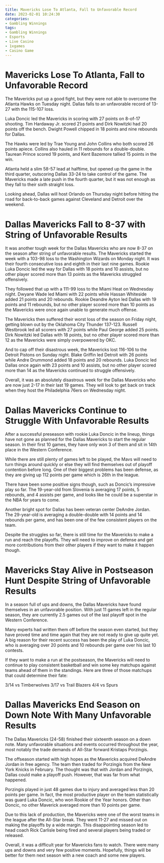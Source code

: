 ```yaml
---
title: Mavericks Lose To Atlanta, Fall to Unfavorable Record
date: 2023-02-01 10:24:30
categories:
- Gambling Winnings
tags:
- Gambling Winnings
- Esports
- Live Casino
- 1xgames
- Casino Game
---
```



#  Mavericks Lose To Atlanta, Fall to Unfavorable Record

The Mavericks put up a good fight, but they were not able to overcome the Atlanta Hawks on Tuesday night. Dallas falls to an unfavorable record of 13-27 with the 115-107 loss.

Luka Doncic led the Mavericks in scoring with 27 points on 8-of-17 shooting. Tim Hardaway Jr. scored 21 points and Dirk Nowitzki had 20 points off the bench. Dwight Powell chipped in 18 points and nine rebounds for Dallas.

The Hawks were led by Trae Young and John Collins who both scored 26 points apiece. Collins also hauled in 11 rebounds for a double-double. Taurean Prince scored 19 points, and Kent Bazemore tallied 15 points in the win.

Atlanta held a slim 58-57 lead at halftime, but opened up the game in the third quarter, outscoring Dallas 33-24 to take control of the game. The Mavericks made a late push in the fourth quarter, but it was not enough as they fall to their sixth straight loss.

Looking ahead, Dallas will host Orlando on Thursday night before hitting the road for back-to-back games against Cleveland and Detroit over the weekend.

#  Dallas Mavericks Fall to 8-37 with String of Unfavorable Results

It was another tough week for the Dallas Mavericks who are now 8-37 on the season after string of unfavorable results. The Mavericks started the week with a 103-98 loss to the Washington Wizards on Monday night. It was their fourth consecutive loss and eighth in their last nine games. Rookie Luka Doncic led the way for Dallas with 18 points and 10 assists, but no other player scored more than 13 points as the Mavericks struggled offensively.

They followed that up with a 111-99 loss to the Miami Heat on Wednesday night. Dwyane Wade led Miami with 22 points while Hassan Whiteside added 21 points and 20 rebounds. Rookie Deandre Ayton led Dallas with 19 points and 11 rebounds, but no other player scored more than 10 points as the Mavericks were once again unable to generate much offense.

The Mavericks then suffered their worst loss of the season on Friday night, getting blown out by the Oklahoma City Thunder 137-123. Russell Westbrook led all scorers with 27 points while Paul George added 25 points. Dirk Nowitzki led Dallas with 18 points, but no other player scored more than 12 as the Mavericks were simply overpowered by OKC.

And to cap off their disastrous week, the Mavericks lost 116-106 to the Detroit Pistons on Sunday night. Blake Griffin led Detroit with 26 points while Andre Drummond added 18 points and 20 rebounds. Luka Doncic led Dallas once again with 23 points and 10 assists, but no other player scored more than 14 as the Mavericks continued to struggle offensively.

Overall, it was an absolutely disastrous week for the Dallas Mavericks who are now just 2-17 in their last 19 games. They will look to get back on track when they host the Philadelphia 76ers on Wednesday night.

#  Dallas Mavericks Continue to Struggle With Unfavorable Results

After a successful preseason with rookie Luka Doncic in the lineup, things have not gone as planned for the Dallas Mavericks to start the regular season. In their first 10 games, they have only won 3 of them and sit in 14th place in the Western Conference.

While there are still plenty of games left to be played, the Mavs will need to turn things around quickly or else they will find themselves out of playoff contention before long. One of their biggest problems has been defense, as they are giving up 112 points per game which is 26th in the league.

There have been some positive signs though, such as Doncic’s impressive play so far. The 19-year-old from Slovenia is averaging 17 points, 5 rebounds, and 4 assists per game, and looks like he could be a superstar in the NBA for years to come.

Another bright spot for Dallas has been veteran center DeAndre Jordan. The 29-year-old is averaging a double-double with 14 points and 14 rebounds per game, and has been one of the few consistent players on the team.

Despite the struggles so far, there is still time for the Mavericks to make a run and reach the playoffs. They will need to improve on defense and get more contributions from their other players if they want to make it happen though.

#  Mavericks Stay Alive in Postseason Hunt Despite String of Unfavorable Results

In a season full of ups and downs, the Dallas Mavericks have found themselves in an unfavorable position. With just 11 games left in the regular season, they are currently 2.5 games out of the last playoff spot in the Western Conference.

Many experts had written them off before the season even started, but they have proved time and time again that they are not ready to give up quite yet. A big reason for their recent success has been the play of Luka Doncic, who is averaging over 20 points and 10 rebounds per game over his last 10 contests.

If they want to make a run at the postseason, the Mavericks will need to continue to play consistent basketball and win some key matchups against teams ahead of them in the standings. Here are three of those matchups that could determine their fate:

3/14 vs Timberwolves
3/17 vs Trail Blazers
4/4 vs Spurs

#  Dallas Mavericks End Season on Down Note With Many Unfavorable Results

The Dallas Mavericks (24-58) finished their sixteenth season on a down note. Many unfavorable situations and events occurred throughout the year, most notably the trade demands of All-Star forward Kristaps Porzingis.

The offseason started with high hopes as the Mavericks acquired DeAndre Jordan in free agency. The team then traded for Porzingis from the New York Knicks in February. The thought was that with Jordan and Porzingis, Dallas could make a playoff push. However, that was far from what happened.

Porzingis played in just 48 games due to injury and averaged less than 20 points per game. In fact, the most productive player on the team statistically was guard Luka Doncic, who won Rookie of the Year honors. Other than Doncic, no other Maverick averaged more than 10 points per game.

Due to this lack of production, the Mavericks were one of the worst teams in the league after the All-Star break. They went 11-27 and missed out on making the playoffs by a wide margin. This disappointing season led to head coach Rick Carlisle being fired and several players being traded or released.

Overall, it was a difficult year for Mavericks fans to watch. There were many ups and downs and very few positive moments. Hopefully, things will be better for them next season with a new coach and some new players.